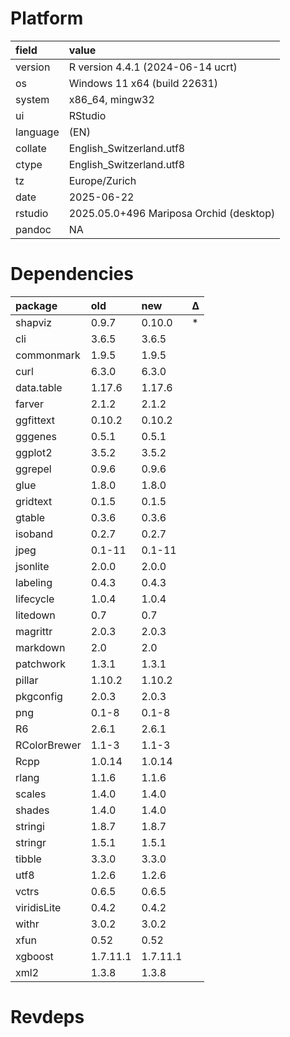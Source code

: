 # Platform

|field    |value                                   |
|:--------|:---------------------------------------|
|version  |R version 4.4.1 (2024-06-14 ucrt)       |
|os       |Windows 11 x64 (build 22631)            |
|system   |x86_64, mingw32                         |
|ui       |RStudio                                 |
|language |(EN)                                    |
|collate  |English_Switzerland.utf8                |
|ctype    |English_Switzerland.utf8                |
|tz       |Europe/Zurich                           |
|date     |2025-06-22                              |
|rstudio  |2025.05.0+496 Mariposa Orchid (desktop) |
|pandoc   |NA                                      |

# Dependencies

|package      |old      |new      |Δ  |
|:------------|:--------|:--------|:--|
|shapviz      |0.9.7    |0.10.0   |*  |
|cli          |3.6.5    |3.6.5    |   |
|commonmark   |1.9.5    |1.9.5    |   |
|curl         |6.3.0    |6.3.0    |   |
|data.table   |1.17.6   |1.17.6   |   |
|farver       |2.1.2    |2.1.2    |   |
|ggfittext    |0.10.2   |0.10.2   |   |
|gggenes      |0.5.1    |0.5.1    |   |
|ggplot2      |3.5.2    |3.5.2    |   |
|ggrepel      |0.9.6    |0.9.6    |   |
|glue         |1.8.0    |1.8.0    |   |
|gridtext     |0.1.5    |0.1.5    |   |
|gtable       |0.3.6    |0.3.6    |   |
|isoband      |0.2.7    |0.2.7    |   |
|jpeg         |0.1-11   |0.1-11   |   |
|jsonlite     |2.0.0    |2.0.0    |   |
|labeling     |0.4.3    |0.4.3    |   |
|lifecycle    |1.0.4    |1.0.4    |   |
|litedown     |0.7      |0.7      |   |
|magrittr     |2.0.3    |2.0.3    |   |
|markdown     |2.0      |2.0      |   |
|patchwork    |1.3.1    |1.3.1    |   |
|pillar       |1.10.2   |1.10.2   |   |
|pkgconfig    |2.0.3    |2.0.3    |   |
|png          |0.1-8    |0.1-8    |   |
|R6           |2.6.1    |2.6.1    |   |
|RColorBrewer |1.1-3    |1.1-3    |   |
|Rcpp         |1.0.14   |1.0.14   |   |
|rlang        |1.1.6    |1.1.6    |   |
|scales       |1.4.0    |1.4.0    |   |
|shades       |1.4.0    |1.4.0    |   |
|stringi      |1.8.7    |1.8.7    |   |
|stringr      |1.5.1    |1.5.1    |   |
|tibble       |3.3.0    |3.3.0    |   |
|utf8         |1.2.6    |1.2.6    |   |
|vctrs        |0.6.5    |0.6.5    |   |
|viridisLite  |0.4.2    |0.4.2    |   |
|withr        |3.0.2    |3.0.2    |   |
|xfun         |0.52     |0.52     |   |
|xgboost      |1.7.11.1 |1.7.11.1 |   |
|xml2         |1.3.8    |1.3.8    |   |

# Revdeps

